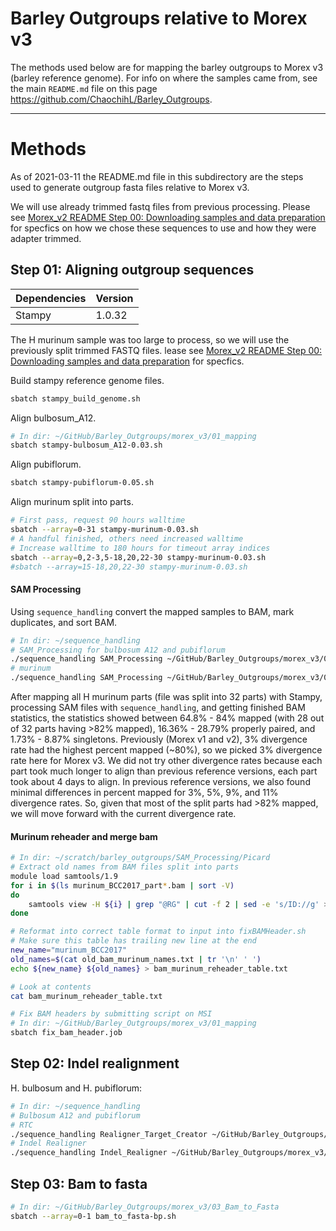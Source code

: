 # Barley Outgroups relative to Morex v3

The methods used below are for mapping the barley outgroups to Morex v3 (barley reference genome). For info on where the samples came from, see the main `README.md` file on this page https://github.com/ChaochihL/Barley_Outgroups.

---

# Methods

As of 2021-03-11 the README.md file in this subdirectory are the steps used to generate outgroup fasta files relative to Morex v3.

We will use already trimmed fastq files from previous processing. Please see [Morex_v2 README Step 00: Downloading samples and data preparation](https://github.com/ChaochihL/Barley_Outgroups/tree/master/morex_v2) for specfics on how we chose these sequences to use and how they were adapter trimmed.

## Step 01: Aligning outgroup sequences

| Dependencies | Version |
| ------------ | ------- |
| Stampy | 1.0.32 |

The H murinum sample was too large to process, so we will use the previously split trimmed FASTQ files. lease see [Morex_v2 README Step 00: Downloading samples and data preparation](https://github.com/ChaochihL/Barley_Outgroups/tree/master/morex_v2) for specfics.


Build stampy reference genome files.

```bash
sbatch stampy_build_genome.sh
```

Align bulbosum_A12.

```bash
# In dir: ~/GitHub/Barley_Outgroups/morex_v3/01_mapping
sbatch stampy-bulbosum_A12-0.03.sh
```

Align pubiflorum.

```bash
sbatch stampy-pubiflorum-0.05.sh
```

Align murinum split into parts.

```bash
# First pass, request 90 hours walltime
sbatch --array=0-31 stampy-murinum-0.03.sh
# A handful finished, others need increased walltime
# Increase walltime to 180 hours for timeout array indices
sbatch --array=0,2-3,5-18,20,22-30 stampy-murinum-0.03.sh
#sbatch --array=15-18,20,22-30 stampy-murinum-0.03.sh
```

#### SAM Processing

Using `sequence_handling` convert the mapped samples to BAM, mark duplicates, and sort BAM.

```bash
# In dir: ~/sequence_handling
# SAM_Processing for bulbosum A12 and pubiflorum
./sequence_handling SAM_Processing ~/GitHub/Barley_Outgroups/morex_v3/01_mapping/Config_bulbosum_and_pubiflorum
# murinum
./sequence_handling SAM_Processing ~/GitHub/Barley_Outgroups/morex_v3/01_mapping/Config_murinum
```

After mapping all H murinum parts (file was split into 32 parts) with Stampy, processing SAM files with `sequence_handling`, and getting finished BAM statistics, the statistics showed between 64.8% - 84% mapped (with 28 out of 32 parts having >82% mapped), 16.36% - 28.79% properly paired, and 1.73% - 8.87% singletons. Previously (Morex v1 and v2), 3% divergence rate had the highest percent mapped (~80%), so we picked 3% divergence rate here for Morex v3. We did not try other divergence rates because each part took much longer to align than previous reference versions, each part took about 4 days to align. In previous reference versions, we also found minimal differences in percent mapped for 3%, 5%, 9%, and 11% divergence rates. So, given that most of the split parts had >82% mapped, we will move forward with the current divergence rate.

#### Murinum reheader and merge bam

```bash
# In dir: ~/scratch/barley_outgroups/SAM_Processing/Picard
# Extract old names from BAM files split into parts
module load samtools/1.9
for i in $(ls murinum_BCC2017_part*.bam | sort -V)
do
    samtools view -H ${i} | grep "@RG" | cut -f 2 | sed -e 's/ID://g' >> old_bam_murinum_names.txt
done

# Reformat into correct table format to input into fixBAMHeader.sh
# Make sure this table has trailing new line at the end
new_name="murinum_BCC2017"
old_names=$(cat old_bam_murinum_names.txt | tr '\n' ' ')
echo ${new_name} ${old_names} > bam_murinum_reheader_table.txt

# Look at contents
cat bam_murinum_reheader_table.txt

# Fix BAM headers by submitting script on MSI
# In dir: ~/GitHub/Barley_Outgroups/morex_v3/01_mapping
sbatch fix_bam_header.job
```

## Step 02: Indel realignment

H. bulbosum and H. pubiflorum:

```bash
# In dir: ~/sequence_handling
# Bulbosum A12 and pubiflorum
# RTC
./sequence_handling Realigner_Target_Creator ~/GitHub/Barley_Outgroups/morex_v3/02_realignment/Config_Indel_Realign_bp
# Indel Realigner
./sequence_handling Indel_Realigner ~/GitHub/Barley_Outgroups/morex_v3/02_realignment/Config_Indel_Realign_bp
```

## Step 03: Bam to fasta

```bash
# In dir: ~/GitHub/Barley_Outgroups/morex_v3/03_Bam_to_Fasta
sbatch --array=0-1 bam_to_fasta-bp.sh
```
